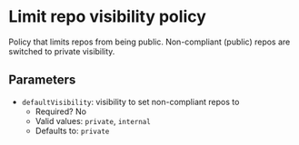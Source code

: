 # Limit repo visibility policy

Policy that limits repos from being public. Non-compliant (public) repos are switched to private visibility.

## Parameters

* `defaultVisibility`: visibility to set non-compliant repos to
  * Required? No
  * Valid values: `private`, `internal`
  * Defaults to: `private`
  